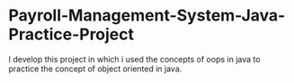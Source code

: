 # Payroll-Management-System-Java-Practice-Project
I develop this project in which i used the concepts of oops in java to practice the concept of object oriented in java.
